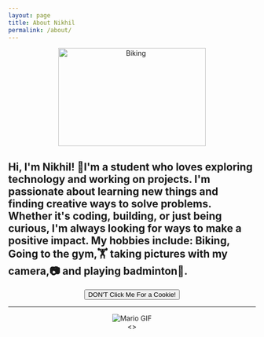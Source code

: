 ```yaml
---
layout: page
title: About Nikhil
permalink: /about/
---
```

<center><body><img src="https://www.discovertasmania.com.au/siteassets/experiences/mountain-bike-networks/135403-2.jpg?resize=b_9pZkeIafq_pT_XmB8PWsZYcA0TymG1kz9P9LwMYpFjNeeC8flBNeEzqEkceDz1" width="300" height="200" alt="Biking"></body></center>

<h2>Hi, I'm Nikhil! 🚀I'm a student who loves exploring technology and working on projects. 
I'm passionate about learning new things and finding creative ways to solve problems. 
Whether it's coding, building, or just being curious, I'm always looking for ways to make a positive impact.
My hobbies include: Biking, Going to the gym,🏋 taking pictures with my camera,📷 and playing badminton🏸.</h2>
<html lang="en">
<head>
    <meta charset="UTF-8">
    <meta name="viewport" content="width=device-width, initial-scale=1.0">
    <title>Simple JavaScript Alert</title>
</head>
<body>
    <center><button onclick="alert('🍪🍪🍪🍪I KNEW YOU WOULD!🍪🍪🍪🍪')">DON'T Click Me For a Cookie!</button><center>

<hr>
<center><left><body><img src="{{site.baseurl}}/images/dance-happy.gif" alt="Mario GIF"></body></left></center>
<>